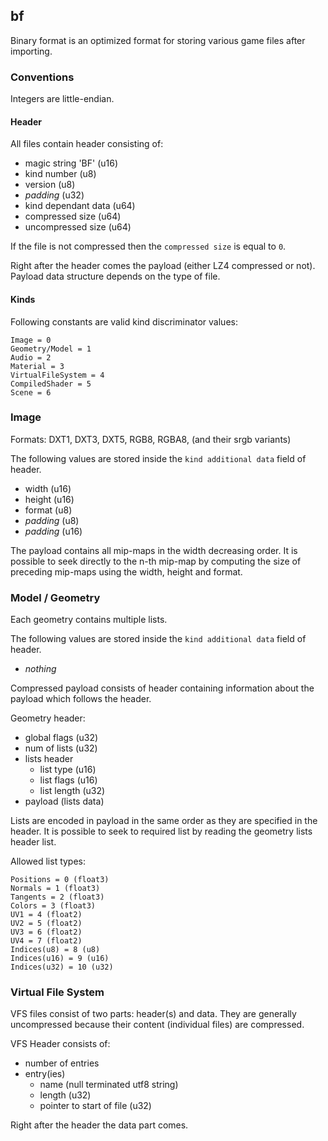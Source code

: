 bf
-------------------
Binary format is an optimized format for storing various game files after importing.

### Conventions

Integers are little-endian.

#### Header
All files contain header consisting of: 
- magic string 'BF' (u16)
- kind number (u8)
- version (u8)
- *padding* (u32)
- kind dependant data (u64)
- compressed size (u64)
- uncompressed size (u64)

If the file is not compressed then the `compressed size` is equal to `0`. 

Right after the header comes the payload (either LZ4 compressed or not). 
Payload data structure depends on the type of file.

#### Kinds
Following constants are valid kind discriminator values:

```
Image = 0
Geometry/Model = 1
Audio = 2
Material = 3
VirtualFileSystem = 4
CompiledShader = 5
Scene = 6 
```
### Image

Formats: DXT1, DXT3, DXT5, RGB8, RGBA8, (and their srgb variants)

The following values are stored inside the `kind additional data` field of header.
- width (u16)
- height (u16)
- format (u8)
- *padding* (u8)
- *padding* (u16)

The payload contains all mip-maps in the width decreasing order. It is possible to
seek directly to the n-th mip-map by computing the size of preceding mip-maps using the width,
height and format.

### Model / Geometry

Each geometry contains multiple lists.

The following values are stored inside the `kind additional data` field of header.
- *nothing*

Compressed payload consists of header containing information about the payload which follows the header.

Geometry header:
- global flags (u32)
- num of lists (u32)
- lists header
  - list type (u16)
  - list flags (u16)
  - list length (u32)
- payload (lists data)

Lists are encoded in payload in the same order as they are specified in the header. It is possible to seek to
required list by reading the geometry lists header list.

Allowed list types:

```
Positions = 0 (float3)
Normals = 1 (float3)
Tangents = 2 (float3)
Colors = 3 (float3)
UV1 = 4 (float2)
UV2 = 5 (float2)
UV3 = 6 (float2)
UV4 = 7 (float2)
Indices(u8) = 8 (u8)
Indices(u16) = 9 (u16)
Indices(u32) = 10 (u32)
```


### Virtual File System

VFS files consist of two parts: header(s) and data. They are generally 
uncompressed because their content (individual files) are compressed.

VFS Header consists of:
- number of entries
- entry(ies)
  - name (null terminated utf8 string)
  - length (u32)
  - pointer to start of file (u32)

Right after the header the data part comes.
